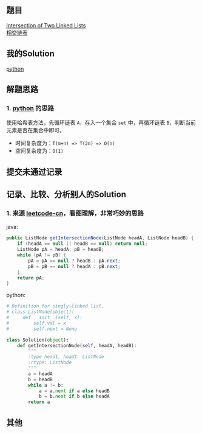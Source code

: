 ## 题目

[Intersection of Two Linked Lists](https://leetcode.com/problems/intersection-of-two-linked-lists/) <br/> [相交链表](https://leetcode-cn.com/problems/intersection-of-two-linked-lists/)

## 我的Solution

[python](../160/160_intersection_of_two_linked_lists.py)

## 解题思路

### 1. [python](../160/160_intersection_of_two_linked_lists.py) 的思路

使用哈希表方法，先循环链表 `A`，存入一个集合 `set` 中，再循环链表 `B`，判断当前元素是否在集合中即可。

- 时间复杂度为：`T(m+n) => T(2n) => O(n)`
- 空间复杂度为：`O(1)` 

## 提交未通过记录

## 记录、比较、分析别人的Solution

### 1. 来源 [leetcode-cn](https://leetcode-cn.com/problems/intersection-of-two-linked-lists/solution/tu-jie-xiang-jiao-lian-biao-by-user7208t/)，看图理解，非常巧妙的思路

java:
```java
public ListNode getIntersectionNode(ListNode headA, ListNode headB) {
    if (headA == null || headB == null) return null;
    ListNode pA = headA, pB = headB;
    while (pA != pB) {
        pA = pA == null ? headB : pA.next;
        pB = pB == null ? headA : pB.next;
    }
    return pA;
}
```

python:
``` python
# Definition for singly-linked list.
# class ListNode(object):
#     def __init__(self, x):
#         self.val = x
#         self.next = None

class Solution(object):
    def getIntersectionNode(self, headA, headB):
        """
        :type head1, head1: ListNode
        :rtype: ListNode
        """
        a = headA
        b = headB
        while a != b:
            a = a.next if a else headB
            b = b.next if b else headA
        return a
```

## 其他
